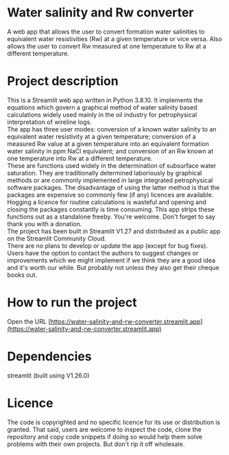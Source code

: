 # Water salinity and Rw converter
A web app that allows the user to convert formation water salinities to equivalent water resistivities (Rw) at a given temperature or vice versa. Also allows the user to convert Rw measured at one temperature to Rw at a different temperature.

# Project description
This is a Streamlit web app written in Python 3.8.10. It implements the equations which govern a graphical method of water salinity based calculations widely used mainly in the oil industry for petrophysical interpretation of wireline logs.<br>
The app has three user modes: conversion of a known water salinity to an equivalent water resistivity at a given temperature; conversion of a measured Rw value at a given temperature into an equivalent formation water salinity in ppm NaCl equivalent; and conversion of an Rw known at one temperature into Rw at a different temperature.<br> These are functions used widely in the determination of subsurface water saturation. They are traditionally determined laboriously by graphical methods or are commonly implemented in large integrated petrophysical software packages. The disadvantage of using the latter method is that the packages are expensive so commonly few (if any) licences are available. Hogging a licence for routine calculations is wasteful and opening and closing the packages constantly is time consuming. This app strips these functions out as a standalone freeby. You\'re welcome. Don\'t forget to say thank you with a donation.<br>
The project has been built in Streamlit V1.27 and distributed as a public app on the Streamlit Community Cloud.<br>
There are no plans to develop or update the app (except for bug fixes). Users have the option to contact the authors to suggest changes or improvements which we might implement if we think they are a good idea and it\'s worth our while. But probably not unless they also get their cheque books out.<br>

# How to run the project
Open the URL [https://water-salinity-and-rw-converter.streamlit.app](https://water-salinity-and-rw-converter.streamlit.app)

# Dependencies
streamlit (built using V1.26.0)<br>

# Licence
The code is copyrighted and no specific licence for its use or distribution is granted. That said, users are welcome to inspect the code, clone the repository and copy code snippets if doing so would help them solve problems with their own projects. But don\'t rip it off wholesale.

